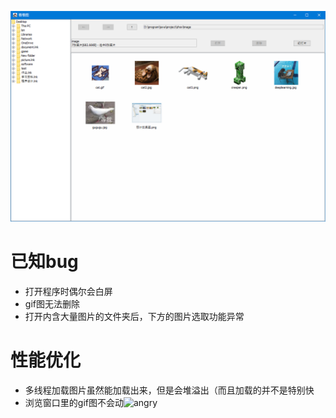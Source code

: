 ![实际效果图](https://github.com/handsomelys/Album/blob/master/image/实际效果图.png)

# 已知bug
* 打开程序时偶尔会白屏
* gif图无法删除
* 打开内含大量图片的文件夹后，下方的图片选取功能异常

# 性能优化
* 多线程加载图片虽然能加载出来，但是会堆溢出（而且加载的并不是特别快
* 浏览窗口里的gif图不会动![angry](https://img.t.sinajs.cn/t4/appstyle/expression/ext/normal/f6/2018new_nu_thumb.png)